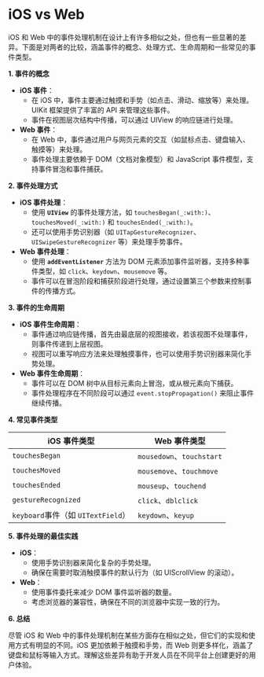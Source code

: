 # iOS vs Web

iOS 和 Web 中的事件处理机制在设计上有许多相似之处，但也有一些显著的差异。下面是对两者的比较，涵盖事件的概念、处理方式、生命周期和一些常见的事件类型。

**1. 事件的概念**

* **iOS 事件**：
  * 在 iOS 中，事件主要通过触摸和手势（如点击、滑动、缩放等）来处理。UIKit 框架提供了丰富的 API 来管理这些事件。
  * 事件在视图层次结构中传播，可以通过 UIView 的响应链进行处理。
* **Web 事件**：
  * 在 Web 中，事件通过用户与网页元素的交互（如鼠标点击、键盘输入、触摸等）来处理。
  * 事件处理主要依赖于 DOM（文档对象模型）和 JavaScript 事件模型，支持事件冒泡和事件捕获。

**2. 事件处理方式**

* **iOS 事件处理**：
  * 使用 **`UIView`** 的事件处理方法，如 `touchesBegan(_:with:)`、`touchesMoved(_:with:)` 和 `touchesEnded(_:with:)`。
  * 还可以使用手势识别器（如 `UITapGestureRecognizer`、`UISwipeGestureRecognizer` 等）来处理手势事件。
* **Web 事件处理**：
  * 使用 **`addEventListener`** 方法为 DOM 元素添加事件监听器，支持多种事件类型，如 `click`、`keydown`、`mousemove` 等。
  * 事件可以在冒泡阶段和捕获阶段进行处理，通过设置第三个参数来控制事件的传播方式。

**3. 事件的生命周期**

* **iOS 事件生命周期**：
  * 事件通过响应链传播，首先由最底层的视图接收，若该视图不处理事件，则事件传递到上层视图。
  * 视图可以重写响应方法来处理触摸事件，也可以使用手势识别器来简化手势处理。
* **Web 事件生命周期**：
  * 事件可以在 DOM 树中从目标元素向上冒泡，或从根元素向下捕获。
  * 事件处理程序在不同阶段可以通过 `event.stopPropagation()` 来阻止事件继续传播。

**4. 常见事件类型**

| **iOS 事件类型**                  | **Web 事件类型**             |
| ----------------------------- | ------------------------ |
| `touchesBegan`                | `mousedown`、`touchstart` |
| `touchesMoved`                | `mousemove`、`touchmove`  |
| `touchesEnded`                | `mouseup`、`touchend`     |
| `gestureRecognized`           | `click`、`dblclick`       |
| `keyboard`事件（如 `UITextField`） | `keydown`、`keyup`        |

**5. 事件处理的最佳实践**

* **iOS**：
  * 使用手势识别器来简化复杂的手势处理。
  * 确保在需要时取消触摸事件的默认行为（如 UIScrollView 的滚动）。
* **Web**：
  * 使用事件委托来减少 DOM 事件监听器的数量。
  * 考虑浏览器的兼容性，确保在不同的浏览器中实现一致的行为。

**6. 总结**

尽管 iOS 和 Web 中的事件处理机制在某些方面存在相似之处，但它们的实现和使用方式有明显的不同。iOS 更加依赖于触摸和手势，而 Web 则更多样化，涵盖了键盘和鼠标等输入方式。理解这些差异有助于开发人员在不同平台上创建更好的用户体验。
